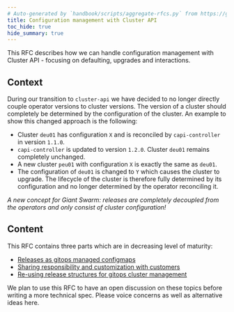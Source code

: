 ```yaml
---
# Auto-generated by `handbook/scripts/aggregate-rfcs.py` from https://github.com/giantswarm/rfc/tree/main/capi-configuration - changes to this file will be overwritten
title: Configuration management with Cluster API
toc_hide: true
hide_summary: true
---
```


This RFC describes how we can handle configuration management with Cluster API - focusing on defaulting, upgrades and interactions.

## Context

During our transition to `cluster-api` we have decided to no longer directly couple operator versions to cluster versions.
The version of a cluster should completely be determined by the configuration of the cluster.
An example to show this changed approach is the following:
- Cluster `deu01` has configuration `X` and is reconciled by `capi-controller` in version `1.1.0`.
- `capi-controller` is updated to version `1.2.0`. Cluster `deu01` remains completely unchanged.
- A new cluster `peu01` with configuration `X` is exactly the same as `deu01`.
- The configuration of `deu01` is changed to `Y` which causes the cluster to upgrade.
The lifecycle of the cluster is therefore fully determined by its configuration and no longer determined by the operator reconciling it.

_A new concept for Giant Swarm: releases are completely decoupled from the operators and only consist of cluster configuration!_

## Content

This RFC contains three parts which are in decreasing level of maturity:
- [Releases as gitops managed configmaps](0_capi-releases.md)
- [Sharing responsibility and customization with customers](1_default-customization.md)
- [Re-using release structures for gitops cluster management](2_gitops-management.md)

We plan to use this RFC to have an open discussion on these topics before writing a more technical spec.
Please voice concerns as well as alternative ideas here.
